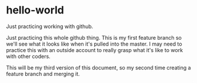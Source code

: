 # hello-world
Just practicing working with github.

Just practicing this whole github thing.  This is my first feature branch so we'll see what it looks like when it's pulled into the master.  I may need to practice this with an outside account to really grasp what it's like to work with other coders.


This will be my third version of this document, so my second time creating a feature branch and merging it.
